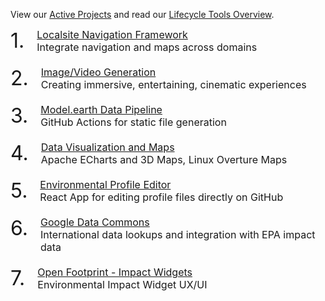 <style>
.pnum {
	float:left;
	font-size: 32px;
	padding-right: 20px;
}
.ptxt {
	overflow: auto;
	font-size: 16px;
}
</style>

View our [Active Projects](../../projects/) and read our [Lifecycle Tools Overview](../../community/tools/).

<!--
<h3>Where we need help...</h3>

Heatmap needs to show vibrant colors when viewing states.

&bullet; [Pandoc blog install steps for SQLite chart](../../places/) - NPM skills needed
&bullet; [Display actual dollar totals](../../localsite/info/data/totals/) - React skills needed
&bullet; [BuildingTransparency.org API display](../../io/template/feed/) - Pull static files for [label templates](../../../io/template/) and integration with EPA [impact widgets](../../io/charts/).

<h3>Current Focus</h3>

&bullet; [Job Levels by County](../../community-data/) with Average Pay and changes in hiring ([Gaurav](/io/team/))
&bullet; [All the Places Zips](../../places/) - Generation of state and zip code files (Carolyn)
&bullet; [Census Reporter and Google Data Commons](../../community/resources/censusreporter/)
&bullet; [Farm Fresh Maps](../../localsite/info/#show=farmfresh) - API integration with local job data

<b>AI API Projects</b>
&bullet; [Stability.AI SDK](https://github.com/Stability-AI/stability-sdk) - [Github Action Workflows](https://github.com/Stability-AI/stability-sdk/actions)
&bullet; [ChatGPT Setup](https://www.toolify.ai/ai-news/create-your-own-gpt-ai-from-games-to-stories-751819) - For Jobs Levels by County 
&bullet; [ChatGPT with Github Actions](https://github.com/marketplace/actions/chatgpt-action) - Saved as static files
&bullet; Locations reimagined by Ai - Gemini and Google Places
&bullet; [Local industry innovation renderings](../../io/template/feed/) - BuildingTransparency.org
<br>
-->

<div class='pnum'>1.</div>
<div class='ptxt'>
<a href="../../localsite/">Localsite Navigation Framework</a><br>
Integrate navigation and maps across domains<br><br>
</div>

<div class='pnum'>2.</div>
<div class='ptxt'>
<a href="../../community/projects/#ai">Image/Video Generation</a><br>
Creating immersive, entertaining, cinematic experiences<br><br>
</div>

<div class='pnum'>3.</div>
<div class='ptxt'>
<a href="../../community/projects/#pipeline">Model.earth Data Pipeline</a><br>
GitHub Actions for static file generation<br><br>
</div>

<div class='pnum'>4.</div>
<div class='ptxt'>
<a href="../../community/projects/#explore">Data Visualization and Maps</a><br>
Apache ECharts and 3D Maps, Linux Overture Maps<br><br>
</div>

<div class='pnum'>5.</div>
<div class='ptxt'>
<a href="../../community/projects/#profile-editor">Environmental Profile Editor</a><br>
React App for editing profile files directly on GitHub<br><br>
</div>

<div class='pnum'>6.</div>
<div class='ptxt'>
<a href="../../community/projects/#google">Google Data Commons</a><br>
International data lookups and integration with EPA impact data<br><br>
<!--
Tools for editing data in Google Sheets using a social login<br><br>
-->
</div>

<div class='pnum'>7.</div>
<div class='ptxt'>
<a href="../../community/projects/#widgets">Open Footprint - Impact Widgets</a><br>
Environmental Impact Widget UX/UI<br><br>
</div>

<!--<br>
Challenge participants are creating pages in the shared <a href="../../apps/">community pages</a> apps repo.<br>
All entries should include <a href="../../localsite/">parameter settings</a> to filter <a href="../../io/charts/">USEEIO widget IO charts</a> by location, impact and/or goods and services.<br><br>

Democracylab profile
https://www.democracylab.org/projects/create/834

Fall 2021 Teams and Participants
https://docs.google.com/spreadsheets/d/1hnRbFDasf6rx3VS8xJ_oziF6_7laluNfZmgo6-ZDrqU/edit#gid=0
-->

<!--
The Better Civic Site implementation uses Drupal, Django and ERPNext to provide rapidly deployable, disposable backends that allow for easy contributions by volunteers and contractors.

Neighborhood.org themes include Marvel Comics and the Last Airbender. We're extending the [DemocracyLab](https://democracylab.org) project tools to add [voting tools](https://github.com/kevmoo/vote.dart).

We're integrating the project index tools that Code for America is creating from Italy’s meta-tag editor, and include both login.gov and BrightID login’s for unique user validation.
-->
